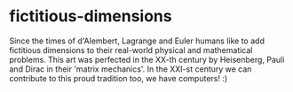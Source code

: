 # fictitious-dimensions
Since the times of d'Alembert, Lagrange and Euler humans like to add fictitious dimensions to their real-world physical and mathematical problems. This art was perfected in the XX-th century by Heisenberg, Pauli and Dirac in their 'matrix mechanics'. In the XXI-st century we can contribute to this proud tradition too, we have computers! :)
